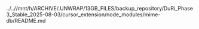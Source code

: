 ../..//mnt/h/ARCHIVE/.UNWRAP/13GB_FILES/backup_repository/DuRi_Phase3_Stable_2025-08-03/cursor_extension/node_modules/mime-db/README.md